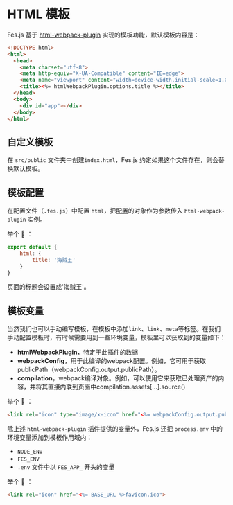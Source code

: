 # HTML 模板

Fes.js 基于 [html-webpack-plugin](https://github.com/jantimon/html-webpack-plugin) 实现的模板功能，默认模板内容是：
```html
<!DOCTYPE html>
<html>
  <head>
    <meta charset="utf-8">
    <meta http-equiv="X-UA-Compatible" content="IE=edge">
    <meta name="viewport" content="width=device-width,initial-scale=1.0">
    <title><%= htmlWebpackPlugin.options.title %></title>
  </head>
  <body>
    <div id="app"></div>
  </body>
</html>
```

## 自定义模板
在 `src/public` 文件夹中创建`index.html`，Fes.js 约定如果这个文件存在，则会替换默认模板。

## 模板配置
在配置文件（`.fes.js`）中配置 `html`，把[配置](https://github.com/jantimon/html-webpack-plugin#options)的对象作为参数传入 `html-webpack-plugin` 实例。

举个 :chestnut: ：
```js
export default {
    html: {
        title: '海贼王'
    }
}
```
页面的标题会设置成'海贼王'。

## 模板变量
当然我们也可以手动编写模板，在模板中添加`link`、`link`、`meta`等标签。在我们手动配置模板时，有时候需要用到一些环境变量，模板里可以获取到的变量如下：

- **htmlWebpackPlugin**，特定于此插件的数据
- **webpackConfig**，用于此编译的webpack配置。例如，它可用于获取publicPath（webpackConfig.output.publicPath）。
- **compilation**，webpack编译对象。例如，可以使用它来获取已处理资产的内容，并将其直接内联到页面中compilation.assets[...].source()

举个 🌰 ：
```html
<link rel="icon" type="image/x-icon" href="<%= webpackConfig.output.publicPath %>favicon.png" />
```

除上述 `html-webpack-plugin` 插件提供的变量外，Fes.js 还把 `process.env` 中的环境变量添加到模板作用域内：
- `NODE_ENV`
- `FES_ENV`
- `.env` 文件中以 `FES_APP_` 开头的变量

举个 🌰 ：

```html
<link rel="icon" href="<%= BASE_URL %>favicon.ico">
```